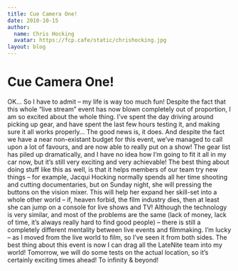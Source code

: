 ```yaml
---
title: Cue Camera One!
date: 2010-10-15
author:
  name: Chris Hocking
  avatar: https://fcp.cafe/static/chrishocking.jpg
layout: blog
---
```

# Cue Camera One!

OK… So I have to admit – my life is way too much fun! Despite the fact that this whole “live stream” event has now blown completely out of proportion, I am so excited about the whole thing. I’ve spent the day driving around picking up gear, and have spent the last few hours testing it, and making sure it all works properly… The good news is, it does. And despite the fact we have a near non-existant budget for this event, we’ve managed to call upon a lot of favours, and are now able to really put on a show! The gear list has piled up dramatically, and I have no idea how I’m going to fit it all in my car now, but it’s still very exciting and very achievable! The best thing about doing stuff like this as well, is that it helps members of our team try new things – for example, Jacqui Hocking normally spends all her time shooting and cutting documentaries, but on Sunday night, she will pressing the buttons on the vision mixer. This will help her expand her skill-set into a whole other world – if, heaven forbid, the film industry dies, then at least she can jump on a console for live shows and TV! Although the technology is very similar, and most of the problems are the same (lack of money, lack of time, it’s always really hard to find good people) – there is still a completely different mentality between live events and filmmaking. I’m lucky – as I moved from the live world to film, so I’ve seen it from both sides. The best thing about this event is now I can drag all the LateNite team into my world! Tomorrow, we will do some tests on the actual location, so it’s certainly exciting times ahead! To infinity & beyond!
